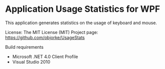 Application Usage Statistics for WPF
========================================================================
This application generates statistics on the usage of keyboard and mouse.

License:       The MIT License (MIT)
Project page:  https://github.com/objorke/UsageStats

Build requirements
- Microsoft .NET 4.0 Client Profile
- Visual Studio 2010